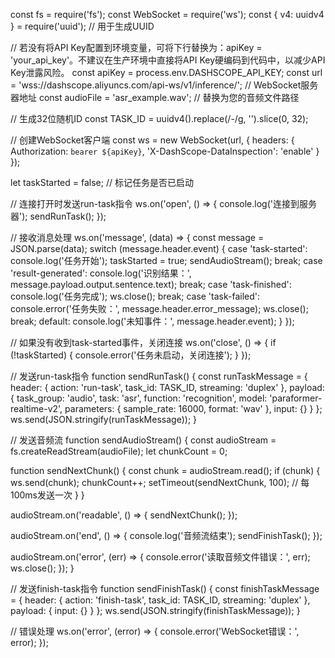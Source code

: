 const fs = require('fs');
const WebSocket = require('ws');
const { v4: uuidv4 } = require('uuid'); // 用于生成UUID

// 若没有将API Key配置到环境变量，可将下行替换为：apiKey = 'your_api_key'。不建议在生产环境中直接将API Key硬编码到代码中，以减少API Key泄露风险。
const apiKey = process.env.DASHSCOPE_API_KEY;
const url = 'wss://dashscope.aliyuncs.com/api-ws/v1/inference/'; // WebSocket服务器地址
const audioFile = 'asr_example.wav'; // 替换为您的音频文件路径

// 生成32位随机ID
const TASK_ID = uuidv4().replace(/-/g, '').slice(0, 32);

// 创建WebSocket客户端
const ws = new WebSocket(url, {
  headers: {
    Authorization: `bearer ${apiKey}`,
    'X-DashScope-DataInspection': 'enable'
  }
});

let taskStarted = false; // 标记任务是否已启动

// 连接打开时发送run-task指令
ws.on('open', () => {
  console.log('连接到服务器');
  sendRunTask();
});

// 接收消息处理
ws.on('message', (data) => {
  const message = JSON.parse(data);
  switch (message.header.event) {
    case 'task-started':
      console.log('任务开始');
      taskStarted = true;
      sendAudioStream();
      break;
    case 'result-generated':
      console.log('识别结果：', message.payload.output.sentence.text);
      break;
    case 'task-finished':
      console.log('任务完成');
      ws.close();
      break;
    case 'task-failed':
      console.error('任务失败：', message.header.error_message);
      ws.close();
      break;
    default:
      console.log('未知事件：', message.header.event);
  }
});

// 如果没有收到task-started事件，关闭连接
ws.on('close', () => {
  if (!taskStarted) {
    console.error('任务未启动，关闭连接');
  }
});

// 发送run-task指令
function sendRunTask() {
  const runTaskMessage = {
    header: {
      action: 'run-task',
      task_id: TASK_ID,
      streaming: 'duplex'
    },
    payload: {
      task_group: 'audio',
      task: 'asr',
      function: 'recognition',
      model: 'paraformer-realtime-v2',
      parameters: {
        sample_rate: 16000,
        format: 'wav'
      },
      input: {}
    }
  };
  ws.send(JSON.stringify(runTaskMessage));
}

// 发送音频流
function sendAudioStream() {
  const audioStream = fs.createReadStream(audioFile);
  let chunkCount = 0;

  function sendNextChunk() {
    const chunk = audioStream.read();
    if (chunk) {
      ws.send(chunk);
      chunkCount++;
      setTimeout(sendNextChunk, 100); // 每100ms发送一次
    }
  }

  audioStream.on('readable', () => {
    sendNextChunk();
  });

  audioStream.on('end', () => {
    console.log('音频流结束');
    sendFinishTask();
  });

  audioStream.on('error', (err) => {
    console.error('读取音频文件错误：', err);
    ws.close();
  });
}

// 发送finish-task指令
function sendFinishTask() {
  const finishTaskMessage = {
    header: {
      action: 'finish-task',
      task_id: TASK_ID,
      streaming: 'duplex'
    },
    payload: {
      input: {}
    }
  };
  ws.send(JSON.stringify(finishTaskMessage));
}

// 错误处理
ws.on('error', (error) => {
  console.error('WebSocket错误：', error);
});